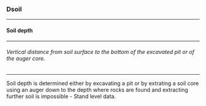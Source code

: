 ### Dsoil



------
#### Soil depth



------
###### Vertical distance from soil surface to the bottom of the excavated pit or of the auger core.



------
Soil depth is determined either by excavating a pit or by extrating a soil core using an auger down to the depth where rocks are found and extracting further soil is impossible - Stand level data.